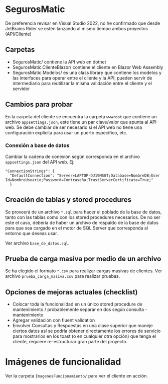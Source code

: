 # SegurosMatic
De preferencia revisar en Visual Studio 2022, no he confirmado que desde
JetBrains Rider se estén lanzando al mismo tiempo ambos proyectos (API/Cliente)

## Carpetas
- SegurosMatic/ contiene la API web en dotnet
- SegurosMatic.ClienteBlazor/ contiene el cliente en Blazor Web Assembly
- SegurosMatic.Modelos/ es una class library que contiene los modelos y
las interfaces para operar entre el cliente y la API, pueden servir de
intermediario para reutilizar la misma validación entre el cliente y el servidor

## Cambios para probar
En la carpeta del cliente se encuentra la carpeta `wwwroot` que contiene un
archivo `appsettings.json`, este tiene un par clave/valor que apunta al API web.
Se debe cambiar de ser necesario si el API web no tiene una configuración
explícita para usar un puerto específico, etc.

### Conexión a base de datos
Cambiar la cadena de conexión según corresponda en el archivo `appsettings.json`
del API web.
Ej:
```
"ConnectionStrings": {
  "DefaultConnection": "Server=LAPTOP-DJ19MSGT;Database=NombreDB;User Id=NombreUsuario;Password=Contraseña;TrustServerCertificate=True;"
  }
```

## Creación de tablas y stored procedures
Se proveerá de un archivo `*.sql` para hacer el poblado de la base de datos, tanto
con las tablas como con los stored procedures necesarios.
De no ser este el caso, debería de haber un archivo de respaldo de la base de datos
para que sea cargado en el motor de SQL Server que corresponda al entorno que
deseas usar.

Ver archivo `base_de_datos.sql`.

## Prueba de carga masiva por medio de un archivo
Se ha elegido el formato `*.csv` para realizar cargas masivas de clientes.
Ver archivo `prueba_carga_masiva.csv` para realizar pruebas.

## Opciones de mejoras actuales (checklist)
- Colocar toda la funcionalidad en un único stored procedure de mantenimiento /
probablemente separar en dos según consulta - mantenimiento
- Agregar validación con fluent validation
- Envolver Consultas y Respuestas en una clase superior que maneje ciertos datos
así se podría obtener directamente los errores de servicio para mostrarlos en los
toast (o en cualquier otra opción) que tenga el cliente, requiere re-estructurar
gran parte del proyecto.

# Imágenes de funcionalidad
Ver la carpeta `ImagenesFuncionamiento/` para ver el cliente en acción.